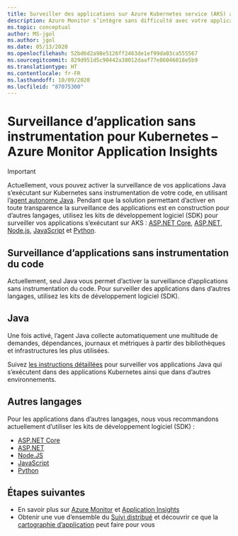 ```yaml
---
title: Surveiller des applications sur Azure Kubernetes service (AKS) avec Application Insights – Azure Monitor | Microsoft Docs
description: Azure Monitor s’intègre sans difficulté avec votre application s’exécutant sur Kubernetes, et vous permet d’épingler les problèmes liés à vos applications en un rien de temps.
ms.topic: conceptual
author: MS-jgol
ms.author: jgol
ms.date: 05/13/2020
ms.openlocfilehash: 52bd6d2a98e5126ff2463de1ef99da03ca555567
ms.sourcegitcommit: 829d951d5c90442a38012daaf77e86046018e5b9
ms.translationtype: HT
ms.contentlocale: fr-FR
ms.lasthandoff: 10/09/2020
ms.locfileid: "87075300"
---
```

# <a name="zero-instrumentation-application-monitoring-for-kubernetes---azure-monitor-application-insights"></a>Surveillance d’application sans instrumentation pour Kubernetes – Azure Monitor Application Insights

> [!IMPORTANT]
>  Actuellement, vous pouvez activer la surveillance de vos applications Java s’exécutant sur Kubernetes sans instrumentation de votre code, en utilisant l’[agent autonome Java](./java-in-process-agent.md). Pendant que la solution permettant d’activer en toute transparence la surveillance des applications est en construction pour d’autres langages, utilisez les kits de développement logiciel (SDK) pour surveiller vos applications s’exécutant sur AKS : [ASP.NET Core](./asp-net-core.md), [ASP.NET](./asp-net.md), [Node.js](./nodejs.md), [JavaScript](./javascript.md) et [Python](./opencensus-python.md).

## <a name="application-monitoring-without-instrumenting-the-code"></a>Surveillance d’applications sans instrumentation du code
Actuellement, seul Java vous permet d’activer la surveillance d’applications sans instrumentation du code. Pour surveiller des applications dans d’autres langages, utilisez les kits de développement logiciel (SDK). 

## <a name="java"></a>Java
Une fois activé, l’agent Java collecte automatiquement une multitude de demandes, dépendances, journaux et métriques à partir des bibliothèques et infrastructures les plus utilisées.

Suivez [les instructions détaillées](./java-in-process-agent.md) pour surveiller vos applications Java qui s’exécutent dans des applications Kubernetes ainsi que dans d’autres environnements. 

## <a name="other-languages"></a>Autres langages

Pour les applications dans d’autres langages, nous vous recommandons actuellement d’utiliser les kits de développement logiciel (SDK) :
* [ASP.NET Core](./asp-net-core.md)
* [ASP.NET](./asp-net.md)
* [Node.JS](./nodejs.md) 
* [JavaScript](./javascript.md)
* [Python](./opencensus-python.md)

## <a name="next-steps"></a>Étapes suivantes

* En savoir plus sur [Azure Monitor](../overview.md) et [Application Insights](./app-insights-overview.md)
* Obtenir une vue d’ensemble du [Suivi distribué](./distributed-tracing.md) et découvrir ce que la [cartographie d’application](./app-map.md?tabs=net) peut faire pour vous
